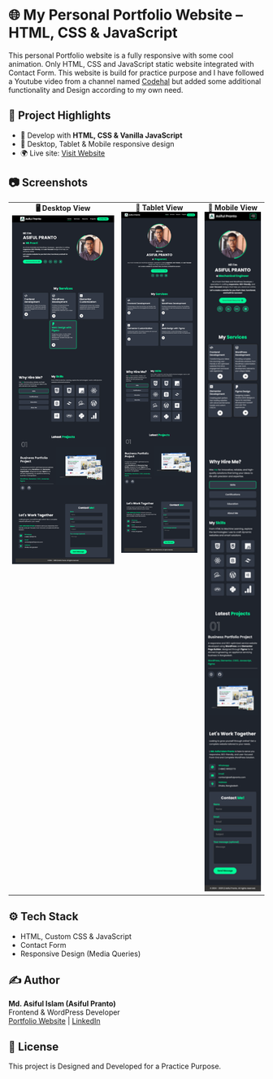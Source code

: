 # 🌐 My Personal Portfolio Website – HTML, CSS & JavaScript

This personal Portfolio website is a fully responsive with some cool animation. Only HTML, CSS and JavaScript static website integrated with Contact Form. This website is build for practice purpose and I have followed a Youtube video from a channel named [Codehal](https://youtube.com/@codehal) but added some additional functionality and Design according to my own need.

## 📌 Project Highlights

- 🔧 Develop with **HTML, CSS & Vanilla JavaScript**
- 📱 Desktop, Tablet & Mobile responsive design
- 🌍 Live site: [Visit Website](https://asiful-i-pranto.github.io/my-portfolio-website-practice/)

## 📷 Screenshots

<table>
  <tr>
    <td align="center" valign="top">
      <strong>🖥️ Desktop View</strong><br>
      <img src="screenshots/HomepageView - Desktop.png" alt="Page DesktopView Image" width="400">
    </td>
    <td align="center" valign="top">
      <strong>📱 Tablet View</strong><br>
      <img src="screenshots/HomepageView - Tablet.png" alt="Page TabletView Image" width="300">
    </td>
    <td align="center" valign="top">
      <strong>📱 Mobile View</strong><br>
      <img src="screenshots/HomepageView - Mobile.png" alt="Page MobileView Image" width="200">
    </td>
  </tr>
</table>

## ⚙️ Tech Stack

- HTML, Custom CSS & JavaScript
- Contact Form
- Responsive Design (Media Queries)

## ✍️ Author

**Md. Asiful Islam (Asiful Pranto)**  
Frontend & WordPress Developer  
[Portfolio Website](https://asifulpranto.com) | [LinkedIn](https://linkedin.com/in/asiful-i-pranto)


## 📃 License

This project is Designed and Developed for a Practice Purpose. 
